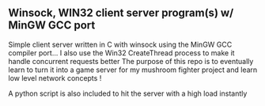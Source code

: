 ## Winsock, WIN32 client server program(s) w/ MinGW GCC port
Simple client server written in C with winsock using the MinGW GCC compiler port... I also use the Win32 CreateThread process to make it handle concurrent requests better
The purpose of this repo is to eventually learn to turn it into a game server for my mushroom fighter project and learn low level network concepts !

A python script is also included to hit the server with a high load instantly


